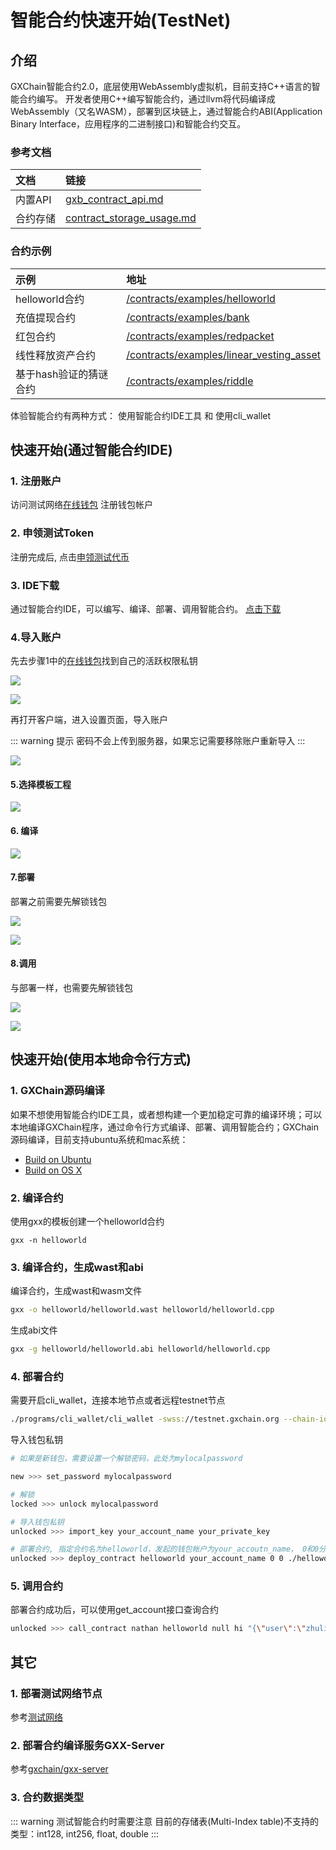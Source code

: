 #  智能合约快速开始(TestNet)

## 介绍

GXChain智能合约2.0，底层使用WebAssembly虚拟机，目前支持C++语言的智能合约编写。
开发者使用C++编写智能合约，通过llvm将代码编译成WebAssembly（又名WASM），部署到区块链上，通过智能合约ABI(Application Binary Interface，应用程序的二进制接口)和智能合约交互。

### 参考文档

| 文档 | 链接 |
| :-- | :-- |
| 内置API | [gxb_contract_api.md](https://github.com/gxchain/Technical-Documents/blob/master/gxb_contract_api.md) |
| 合约存储 | [contract_storage_usage.md](https://github.com/gxchain/Technical-Documents/blob/master/contract/contract_storage_usage.md) |

### 合约示例

| 示例 | 地址 |
| :-- | :-- |
| helloworld合约 | [/contracts/examples/helloworld](https://github.com/gxchain/gxb-core/tree/dev_master/contracts/examples/helloworld) |
| 充值提现合约 | [/contracts/examples/bank](https://github.com/gxchain/gxb-core/tree/dev_master/contracts/examples/bank) |
| 红包合约 | [/contracts/examples/redpacket](https://github.com/gxchain/gxb-core/tree/dev_master/contracts/examples/redpacket) |
| 线性释放资产合约 | [/contracts/examples/linear_vesting_asset](https://github.com/gxchain/gxb-core/tree/dev_master/contracts/examples/linear_vesting_asset) |
| 基于hash验证的猜谜合约 | [/contracts/examples/riddle](https://github.com/gxchain/gxb-core/tree/dev_master/contracts/examples/riddle) |


体验智能合约有两种方式： 使用智能合约IDE工具 和 使用cli_wallet
## 快速开始(通过智能合约IDE)

### 1. 注册账户

访问测试网络[在线钱包](https://testnet.wallet.gxchain.org/#/) 注册钱包帐户

### 2. 申领测试Token

注册完成后, 点击[申领测试代币](http://blockcity.mikecrm.com/2SVDb67)

### 3. IDE下载
通过智能合约IDE，可以编写、编译、部署、调用智能合约。
[点击下载](https://github.com/gxchain/gxchain-alpha/releases/latest)

### 4.导入账户

先去步骤1中的[在线钱包](https://testnet.wallet.gxchain.org/#/)找到自己的活跃权限私钥

![](./assets/ide/queryPvk.png)

![](./assets/ide/queryPvk2.png)

再打开客户端，进入设置页面，导入账户

::: warning 提示
密码不会上传到服务器，如果忘记需要移除账户重新导入
:::

![](./assets/ide/import.png)

#### 5.选择模板工程

![](./assets/ide/addProject.png)

#### 6. 编译

![](./assets/ide/compile.png)

#### 7.部署

部署之前需要先解锁钱包

![](./assets/ide/deploy.png)

![](./assets/ide/deploy2.png)

#### 8.调用

与部署一样，也需要先解锁钱包

![](./assets/ide/call.png)

![](./assets/ide/call2.png)

## 快速开始(使用本地命令行方式)

### 1. GXChain源码编译

如果不想使用智能合约IDE工具，或者想构建一个更加稳定可靠的编译环境；可以本地编译GXChain程序，通过命令行方式编译、部署、调用智能合约；GXChain源码编译，目前支持ubuntu系统和mac系统：

- [Build on Ubuntu](https://github.com/gxchain/gxb-core/wiki/BUILD_UBUNTU)
- [Build on OS X](https://github.com/gxchain/gxb-core/wiki/BUILD_OS_X)

### 2. 编译合约

使用gxx的模板创建一个helloworld合约

```
gxx -n helloworld
```

### 3. 编译合约，生成wast和abi

编译合约，生成wast和wasm文件

``` bash
gxx -o helloworld/helloworld.wast helloworld/helloworld.cpp
```
生成abi文件

``` bash
gxx -g helloworld/helloworld.abi helloworld/helloworld.cpp
```

### 4. 部署合约

需要开启cli_wallet，连接本地节点或者远程testnet节点

``` bash
./programs/cli_wallet/cli_wallet -swss://testnet.gxchain.org --chain-id c2af30ef9340ff81fd61654295e98a1ff04b23189748f86727d0b26b40bb0ff4
```

导入钱包私钥

``` bash
# 如果是新钱包，需要设置一个解锁密码，此处为mylocalpassword

new >>> set_password mylocalpassword

# 解锁
locked >>> unlock mylocalpassword

# 导入钱包私钥
unlocked >>> import_key your_account_name your_private_key

# 部署合约, 指定合约名为helloworld，发起的钱包帐户为your_accoutn_name， 0和0分别为vm type和vm version，./helloworld为wast/abi文件所在路径， GXS表示手续费资产类型，true表示发起广播
unlocked >>> deploy_contract helloworld your_account_name 0 0 ./helloworld GXS true
```

### 5. 调用合约
部署合约成功后，可以使用get_account接口查询合约

``` bash
unlocked >>> call_contract nathan helloworld null hi "{\"user\":\"zhuliting\"}" GXS true
```

## 其它
### 1. 部署测试网络节点

参考[测试网络](testnet.html)

### 2. 部署合约编译服务GXX-Server

参考[gxchain/gxx-server](https://github.com/gxchain/gxx-server)

### 3. 合约数据类型

::: warning 测试智能合约时需要注意
目前的存储表(Multi-Index table)不支持的类型：int128, int256, float, double
:::
